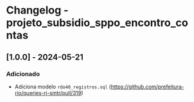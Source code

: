 # Changelog - projeto_subsidio_sppo_encontro_contas

## [1.0.0] - 2024-05-21

### Adicionado

- Adiciona modelo `rdo40_registros.sql` (https://github.com/prefeitura-rio/queries-rj-smtr/pull/319)